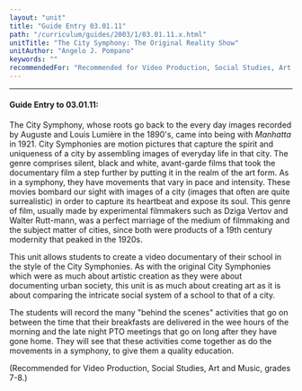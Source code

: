 ```yaml
---
layout: "unit"
title: "Guide Entry 03.01.11"
path: "/curriculum/guides/2003/1/03.01.11.x.html"
unitTitle: "The City Symphony: The Original Reality Show"
unitAuthor: "Angelo J. Pompano"
keywords: ""
recommendedFor: "Recommended for Video Production, Social Studies, Art and Music, grades 7-8."
---
```

<body>
<hr/>
 <h4>
  Guide Entry to 03.01.11:
 </h4>
 <p>
  The City Symphony, whose roots go back to the every day images recorded by Auguste and Louis Lumière in the 1890's, came into being with
  <i>
   Manhatta
  </i>
  in 1921. City Symphonies are motion pictures that capture the spirit and uniqueness of a city by assembling images of everyday life in that city. The genre comprises silent, black and white, avant-garde films that took the documentary film a step further by putting it in the realm of the art form. As in a symphony, they have movements that vary in pace and intensity. These movies bombard our sight with images of a city (images that often are quite surrealistic) in order to capture its heartbeat and expose its soul. This genre of film, usually made by experimental filmmakers such as Dziga Vertov and Walter Rutt-mann, was a perfect marriage of the medium of filmmaking and the subject matter of cities, since both were products of a 19th century modernity that peaked in the 1920s.
 </p>
<p>
  This unit allows students to create a video documentary of their school in the style of the City Symphonies. As with the original City Symphonies which were as much about artistic creation as they were about documenting urban society, this unit is as much about creating art as it is about comparing the intricate social system of a school to that of a city.
 </p>
<p>
  The students will record the many "behind the scenes" activities that go on between the time that their breakfasts are delivered in the wee hours of the morning and the late night PTO meetings that go on long after they have gone home. They will see that these activities come together as do the movements in a symphony, to give them a quality education.
 </p>
<p>
  (Recommended for Video Production, Social Studies, Art and Music, grades 7-8.)
 </p>

</body>